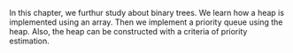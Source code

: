 In this chapter, we furthur study about binary trees. We learn how a heap is implemented using an array. Then we implement a priority queue using the heap. Also, the heap can be constructed with a criteria of priority estimation. 
